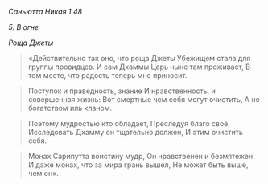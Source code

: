 *Саньютта Никая 1\.48*

*5\. В огне*

*Роща Джеты*

> «Действительно так оно, что роща Джеты
> Убежищем стала для группы провидцев\.
> И сам Дхаммы Царь ныне там проживает,
> В том месте, что радость теперь мне приносит\.

> Поступок и праведность, знание
> И нравственность, и совершенная жизнь:
> Вот смертные чем себя могут очистить,
> А не богатством иль кланом\.

> Поэтому мудростью кто обладает,
> Преследуя благо своё,
> Исследовать Дхамму он тщательно должен,
> И этим очистить себя\.

> Монах Сарипутта воистину мудр,
> Он нравственен и безмятежен\.
> И даже монах, что за мира грань вышел,
> Не может быть выше, чем он»\.
